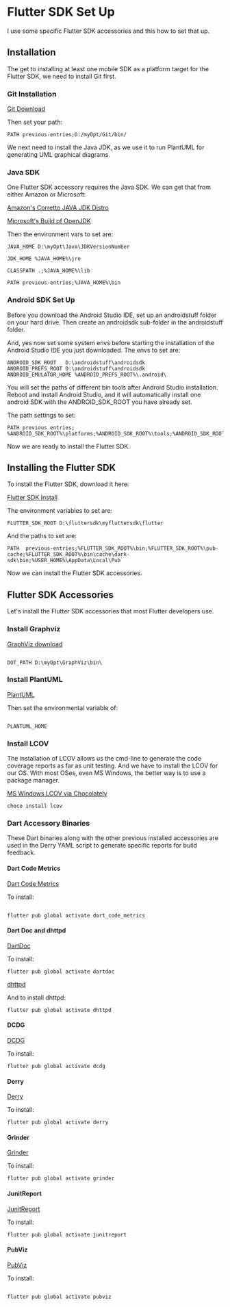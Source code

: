 # Flutter SDK Set Up

I use some specific Flutter SDK accessories and this how to set that up.

## Installation

The get to installing at least one mobile SDK as a platform target for the Flutter SDK, we need to install Git first.

### Git Installation

[Git Download](https://git-scm.com/)

Then set your path:

```text
PATH previous-entries;D:/myOpt/Git/bin/
```

We next need to install the Java JDK, as we use it to run PlantUML for generating UML graphical diagrams.

### Java SDK

One Flutter SDK accessory requires the Java SDK. We can get that from either Amazon or Microsoft:

[Amazon's Corretto JAVA JDK Distro](https://aws.amazon.com/corretto/)

[Microsoft's Build of OpenJDK](https://www.microsoft.com/openjdk)

Then the environment vars to set are:

```text
JAVA_HOME D:\myOpt\Java\JDKVersionNumber

JDK_HOME %JAVA_HOME%\jre

CLASSPATH .;%JAVA_HOME%\lib

PATH previous-entries;%JAVA_HOME%\bin
```

### Android SDK Set Up

Before you download the Android Studio IDE, set up an androidstuff folder on your hard drive. Then create an androidsdk sub-folder in the androidstuff folder.

And, yes now set some system envs before starting the installation of the Android Studio IDE you just downloaded. The envs to set are:

```text
ANDROID_SDK_ROOT   D:\androidstuff\androidsdk
ANDROID_PREFS_ROOT D:\androidstuff\androidsdk
ANDROID_EMULATOR_HOME %ANDROID_PREFS_ROOT%\.android\

```

You will set the paths of different bin tools after Android Studio installation. Reboot and install Android Studio, and it will automatically install one android SDK with the ANDROID_SDK_ROOT you have already set.

The path settings to set:

```text
PATH previous entries; %ANDROID_SDK_ROOT%\platforms;%ANDROID_SDK_ROOT%\tools;%ANDROID_SDK_ROOT%\platform
```

Now we are ready to install the Flutter SDK.

## Installing the Flutter SDK

To install the Flutter SDK, download it here:

[Flutter SDK Install](https://flutter.dev/docs/get-started/install)

The environment variables to set are:

```text
FLUTTER_SDK_ROOT D:\fluttersdk\myfluttersdk\flutter

```

And the paths to set are:

```text
PATH  previous-entries;%FLUTTER_SDK_ROOT%\bin;%FLUTTER_SDK_ROOT%\pub-cache;%FLUTTER_SDK_ROOT%\bin\cache\dark-sdk\bin;%USER_HOME%\AppData\Local\Pub

```

Now we can install the Flutter SDK accessories.

## Flutter SDK Accessories

Let's install the Flutter SDK accessories that most Flutter developers use.

### Install Graphviz

[GraphViz download](https://graphviz.org/)

```text

DOT_PATH D:\myOpt\GraphViz\bin\

```

### Install PlantUML

[PlantUML](https://plantuml.com/)

Then set the environmental variable of:

```text

PLANTUML_HOME   

```

### Install LCOV

The installation of LCOV allows us the cmd-line to generate the code coverage reports as far as unit testing. And we have to install the LCOV for our OS. With most OSes, even MS Windows, the better way is to use a package manager.

[MS Windows LCOV via Chocolately](https://community.chocolatey.org/packages/lcov)

```text
choco install lcov
```

### Dart Accessory Binaries

These Dart binaries along with the other previous installed accessories are used in the Derry YAML script to generate specific reports for build feedback.

#### Dart Code Metrics

[Dart Code Metrics](https://pub.dev/packages/dart_code_metrics)

To install:

```text

flutter pub global activate dart_code_metrics

```

#### Dart Doc and dhttpd

[DartDoc](https://pub.dev/packages/dartdoc)

To install:

```text
flutter pub global activate dartdoc

```

[dhttpd](https://pub.dev/packages/dhttpd)

And to install dhttpd:

```text
flutter pub global activate dhttpd

```

#### DCDG

[DCDG](https://pub.dev/packages/dcdg)

To install:

```text
flutter pub global activate dcdg

```

#### Derry

[Derry](https://pub.dev/packages/derry)

To install:

```text
flutter pub global activate derry

```

#### Grinder

[Grinder](https://pub.dev/packages/grinder)

To install:

```text
flutter pub global activate grinder
```

#### JunitReport

[JunitReport](https://pub.dev/packages/junitreport)

To install:

```text
flutter pub global activate junitreport
```

#### PubViz

[PubViz](https://pub.dev/packages/pubviz)

To install:

```text

flutter pub global activate pubviz

```
